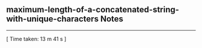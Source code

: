 <h2>maximum-length-of-a-concatenated-string-with-unique-characters Notes</h2><hr>[ Time taken: 13 m 41 s ]